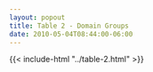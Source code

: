 ```yaml
---
layout: popout
title: Table 2 - Domain Groups
date: 2010-05-04T08:44:00-06:00
---
```


{{< include-html "../table-2.html" >}}
